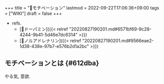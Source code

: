 +++
title = "📝モチベーション"
lastmod = 2022-09-22T17:06:36+09:00
tags = ["WIKI"]
draft = false
+++

-   refs.
    -   [📝ドーパミン]({{< relref "20220827190201.md#6571bf69-9c28-4244-9b41-5d46e7dc6314" >}})
    -   [📝ノルアドレナリン]({{< relref "20220827190201.md#9566eae2-1d38-438e-97b7-e576b2d1a2bc" >}})


## モチベーションとは {#612dba}

やる気, 意欲.
